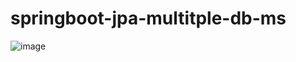 # springboot-jpa-multitple-db-ms

![image](https://github.com/user-attachments/assets/1eca5630-dcac-4492-af41-bc9656c2e3ac)
